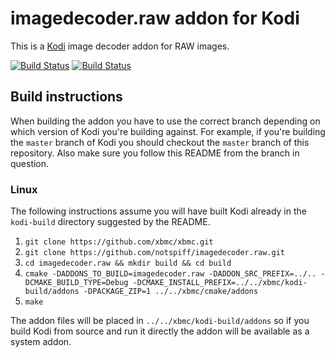# imagedecoder.raw addon for Kodi

This is a [Kodi](http://kodi.tv) image decoder addon for RAW images.

[![Build Status](https://travis-ci.org/notspiff/imagedecoder.raw.svg?branch=master)](https://travis-ci.org/notspiff/imagedecoder.raw)
[![Build Status](https://ci.appveyor.com/api/projects/status/github/notspiff/imagedecoder.raw?svg=true)](https://ci.appveyor.com/project/notspiff/imagedecoder-raw)

## Build instructions

When building the addon you have to use the correct branch depending on which version of Kodi you're building against. 
For example, if you're building the `master` branch of Kodi you should checkout the `master` branch of this repository. 
Also make sure you follow this README from the branch in question.

### Linux

The following instructions assume you will have built Kodi already in the `kodi-build` directory 
suggested by the README.

1. `git clone https://github.com/xbmc/xbmc.git`
2. `git clone https://github.com/notspiff/imagedecoder.raw.git`
3. `cd imagedecoder.raw && mkdir build && cd build`
4. `cmake -DADDONS_TO_BUILD=imagedecoder.raw -DADDON_SRC_PREFIX=../.. -DCMAKE_BUILD_TYPE=Debug -DCMAKE_INSTALL_PREFIX=../../xbmc/kodi-build/addons -DPACKAGE_ZIP=1 ../../xbmc/cmake/addons`
5. `make`

The addon files will be placed in `../../xbmc/kodi-build/addons` so if you build Kodi from source and run it directly 
the addon will be available as a system addon.
